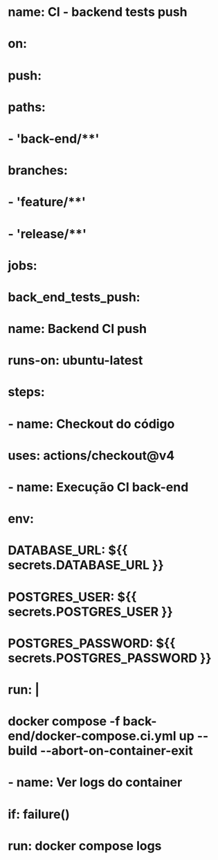 # name: CI - backend tests push
####

# on:
#   push:
#     paths:
#       - 'back-end/**'
#     branches: 
#       - 'feature/**'
#       - 'release/**'

# jobs:
#   back_end_tests_push:
#     name: Backend CI push
#     runs-on: ubuntu-latest
#     steps:
#       - name: Checkout do código
#         uses: actions/checkout@v4

#       - name: Execução CI back-end
#         env: 
#           DATABASE_URL: ${{ secrets.DATABASE_URL }}
#           POSTGRES_USER: ${{ secrets.POSTGRES_USER }}
#           POSTGRES_PASSWORD: ${{ secrets.POSTGRES_PASSWORD }}
#         run: |
#           docker compose -f back-end/docker-compose.ci.yml up --build --abort-on-container-exit

#       - name: Ver logs do container
#         if: failure()
#         run: docker compose logs
